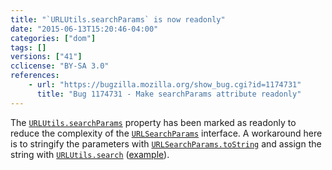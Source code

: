 ```yaml
---
title: "`URLUtils.searchParams` is now readonly"
date: "2015-06-13T15:20:46-04:00"
categories: ["dom"]
tags: []
versions: ["41"]
cclicense: "BY-SA 3.0"
references:
    - url: "https://bugzilla.mozilla.org/show_bug.cgi?id=1174731"
      title: "Bug 1174731 - Make searchParams attribute readonly"
---
```

The [`URLUtils.searchParams`](https://developer.mozilla.org/docs/Web/API/URLUtils/searchParams) property has been marked as readonly to reduce the complexity of the [`URLSearchParams`](https://developer.mozilla.org/docs/Web/API/URLSearchParams) interface. A workaround here is to stringify the parameters with [`URLSearchParams.toString`](https://developer.mozilla.org/docs/Web/API/URLSearchParams/toString) and assign the string with [`URLUtils.search`](https://developer.mozilla.org/docs/Web/API/URLUtils/search) ([example](https://github.com/bzdeck/bzdeck/commit/c0841f7f0bfe17fac71b606be6b3777049aea6dc)).
